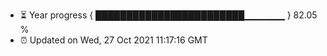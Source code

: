 - ⏳ Year progress { ████████████████████████▁▁▁▁▁▁ } 82.05 %
- ⏰ Updated on Wed, 27 Oct 2021 11:17:16 GMT


